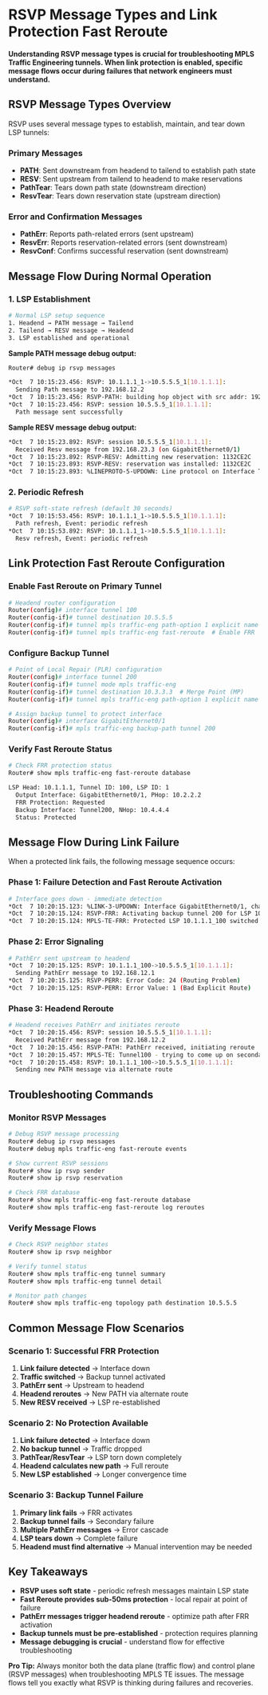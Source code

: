 # RSVP Message Types and Link Protection Fast Reroute

**Understanding RSVP message types is crucial for troubleshooting MPLS Traffic Engineering tunnels. When link protection is enabled, specific message flows occur during failures that network engineers must understand.**

## RSVP Message Types Overview

RSVP uses several message types to establish, maintain, and tear down LSP tunnels:

### **Primary Messages**
- **PATH**: Sent downstream from headend to tailend to establish path state
- **RESV**: Sent upstream from tailend to headend to make reservations
- **PathTear**: Tears down path state (downstream direction)
- **ResvTear**: Tears down reservation state (upstream direction)

### **Error and Confirmation Messages**
- **PathErr**: Reports path-related errors (sent upstream)
- **ResvErr**: Reports reservation-related errors (sent downstream)
- **ResvConf**: Confirms successful reservation (sent downstream)

## Message Flow During Normal Operation

### **1. LSP Establishment**

```bash
# Normal LSP setup sequence
1. Headend → PATH message → Tailend
2. Tailend → RESV message → Headend
3. LSP established and operational
```

**Sample PATH message debug output:**
```bash
Router# debug ip rsvp messages

*Oct  7 10:15:23.456: RSVP: 10.1.1.1_1->10.5.5.5_1[10.1.1.1]: 
  Sending Path message to 192.168.12.2
*Oct  7 10:15:23.456: RSVP-PATH: building hop object with src addr: 192.168.12.1
*Oct  7 10:15:23.456: RSVP: session 10.5.5.5_1[10.1.1.1]: 
  Path message sent successfully
```

**Sample RESV message debug output:**
```bash
*Oct  7 10:15:23.892: RSVP: session 10.5.5.5_1[10.1.1.1]: 
  Received Resv message from 192.168.23.3 (on GigabitEthernet0/1)
*Oct  7 10:15:23.892: RSVP-RESV: Admitting new reservation: 1132CE2C
*Oct  7 10:15:23.893: RSVP-RESV: reservation was installed: 1132CE2C
*Oct  7 10:15:23.893: %LINEPROTO-5-UPDOWN: Line protocol on Interface Tunnel1, changed state to up
```

### **2. Periodic Refresh**

```bash
# RSVP soft-state refresh (default 30 seconds)
*Oct  7 10:15:53.456: RSVP: 10.1.1.1_1->10.5.5.5_1[10.1.1.1]: 
  Path refresh, Event: periodic refresh
*Oct  7 10:15:53.892: RSVP: 10.1.1.1_1->10.5.5.5_1[10.1.1.1]: 
  Resv refresh, Event: periodic refresh
```

## Link Protection Fast Reroute Configuration

### **Enable Fast Reroute on Primary Tunnel**

```bash
# Headend router configuration
Router(config)# interface tunnel 100
Router(config-if)# tunnel destination 10.5.5.5
Router(config-if)# tunnel mpls traffic-eng path-option 1 explicit name PRIMARY_PATH
Router(config-if)# tunnel mpls traffic-eng fast-reroute  # Enable FRR
```

### **Configure Backup Tunnel**

```bash
# Point of Local Repair (PLR) configuration
Router(config)# interface tunnel 200
Router(config-if)# tunnel mode mpls traffic-eng
Router(config-if)# tunnel destination 10.3.3.3  # Merge Point (MP)
Router(config-if)# tunnel mpls traffic-eng path-option 1 explicit name BACKUP_PATH

# Assign backup tunnel to protect interface
Router(config)# interface GigabitEthernet0/1
Router(config-if)# mpls traffic-eng backup-path tunnel 200
```

### **Verify Fast Reroute Status**

```bash
# Check FRR protection status
Router# show mpls traffic-eng fast-reroute database

LSP Head: 10.1.1.1, Tunnel ID: 100, LSP ID: 1
  Output Interface: GigabitEthernet0/1, PHop: 10.2.2.2
  FRR Protection: Requested
  Backup Interface: Tunnel200, NHop: 10.4.4.4
  Status: Protected
```

## Message Flow During Link Failure

When a protected link fails, the following message sequence occurs:

### **Phase 1: Failure Detection and Fast Reroute Activation**

```bash
# Interface goes down - immediate detection
*Oct  7 10:20:15.123: %LINK-3-UPDOWN: Interface GigabitEthernet0/1, changed state to down
*Oct  7 10:20:15.124: RSVP-FRR: Activating backup tunnel 200 for LSP 10.1.1.1_100
*Oct  7 10:20:15.124: MPLS-TE-FRR: Protected LSP 10.1.1.1_100 switched to backup path
```

### **Phase 2: Error Signaling**

```bash
# PathErr sent upstream to headend
*Oct  7 10:20:15.125: RSVP: 10.1.1.1_100->10.5.5.5_1[10.1.1.1]: 
  Sending PathErr message to 192.168.12.1
*Oct  7 10:20:15.125: RSVP-PERR: Error Code: 24 (Routing Problem)
*Oct  7 10:20:15.125: RSVP-PERR: Error Value: 1 (Bad Explicit Route)
```

### **Phase 3: Headend Reroute**

```bash
# Headend receives PathErr and initiates reroute
*Oct  7 10:20:15.456: RSVP: session 10.5.5.5_1[10.1.1.1]: 
  Received PathErr message from 192.168.12.2
*Oct  7 10:20:15.456: RSVP-PATH: PathErr received, initiating reroute
*Oct  7 10:20:15.457: MPLS-TE: Tunnel100 - trying to come up on secondary path-option
*Oct  7 10:20:15.458: RSVP: 10.1.1.1_100->10.5.5.5_1[10.1.1.1]: 
  Sending new PATH message via alternate route
```

## Troubleshooting Commands

### **Monitor RSVP Messages**

```bash
# Debug RSVP message processing
Router# debug ip rsvp messages
Router# debug mpls traffic-eng fast-reroute events

# Show current RSVP sessions
Router# show ip rsvp sender
Router# show ip rsvp reservation

# Check FRR database
Router# show mpls traffic-eng fast-reroute database
Router# show mpls traffic-eng fast-reroute log reroutes
```

### **Verify Message Flows**

```bash
# Check RSVP neighbor states
Router# show ip rsvp neighbor

# Verify tunnel status
Router# show mpls traffic-eng tunnel summary
Router# show mpls traffic-eng tunnel detail

# Monitor path changes
Router# show mpls traffic-eng topology path destination 10.5.5.5
```

## Common Message Flow Scenarios

### **Scenario 1: Successful FRR Protection**
1. **Link failure detected** → Interface down
2. **Traffic switched** → Backup tunnel activated
3. **PathErr sent** → Upstream to headend
4. **Headend reroutes** → New PATH via alternate route
5. **New RESV received** → LSP re-established

### **Scenario 2: No Protection Available**
1. **Link failure detected** → Interface down
2. **No backup tunnel** → Traffic dropped
3. **PathTear/ResvTear** → LSP torn down completely
4. **Headend calculates new path** → Full reroute
5. **New LSP established** → Longer convergence time

### **Scenario 3: Backup Tunnel Failure**
1. **Primary link fails** → FRR activates
2. **Backup tunnel fails** → Secondary failure
3. **Multiple PathErr messages** → Error cascade
4. **LSP tears down** → Complete failure
5. **Headend must find alternative** → Manual intervention may be needed

## Key Takeaways

- **RSVP uses soft state** - periodic refresh messages maintain LSP state
- **Fast Reroute provides sub-50ms protection** - local repair at point of failure
- **PathErr messages trigger headend reroute** - optimize path after FRR activation
- **Backup tunnels must be pre-established** - protection requires planning
- **Message debugging is crucial** - understand flow for effective troubleshooting

**Pro Tip:** Always monitor both the data plane (traffic flow) and control plane (RSVP messages) when troubleshooting MPLS TE issues. The message flows tell you exactly what RSVP is thinking during failures and recoveries.